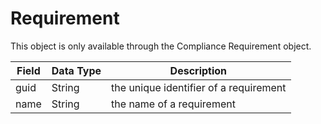 # Requirement
This object is only available through the  Compliance Requirement object.


| Field<br> | Data Type<br> | Description<br> |
|  --- |  --- |  --- | 
| guid<br> | String<br> | the unique identifier of a requirement<br> |
| name<br> | String<br> | the name of a requirement<br> |

